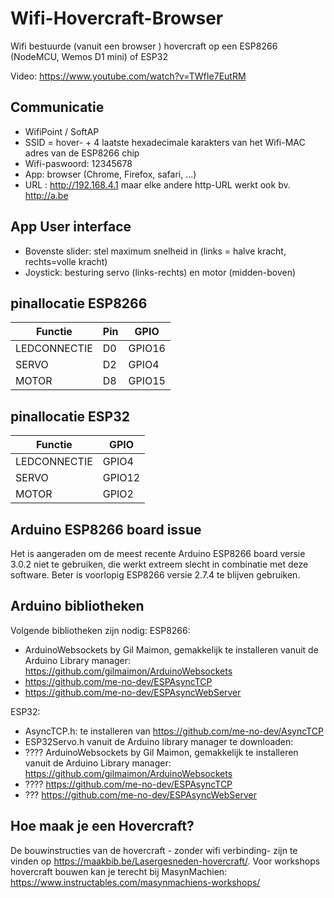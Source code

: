 # Wifi-Hovercraft-Browser
Wifi bestuurde (vanuit een browser ) hovercraft op een ESP8266 (NodeMCU, Wemos D1 mini) of ESP32

Video: https://www.youtube.com/watch?v=TWfIe7EutRM

## Communicatie
- WifiPoint / SoftAP
- SSID = hover- + 4 laatste hexadecimale karakters van het Wifi-MAC adres van de ESP8266 chip
- Wifi-paswoord: 12345678
- App: browser (Chrome, Firefox, safari, ...)
- URL : http://192.168.4.1 maar elke andere http-URL werkt ook bv. http://a.be

## App User interface 
- Bovenste slider: stel maximum snelheid in (links = halve kracht, rechts=volle kracht)
- Joystick: besturing servo (links-rechts) en motor (midden-boven)

## pinallocatie ESP8266
| Functie       | Pin | GPIO   |
| ------------- | --- | ------ |
| LEDCONNECTIE  | D0  | GPIO16 |
| SERVO         | D2  | GPIO4  |
| MOTOR         | D8  | GPIO15 |

## pinallocatie ESP32
| Functie       | GPIO   |
| ------------- | ------ |
| LEDCONNECTIE  | GPIO4  |
| SERVO         | GPIO12 |
| MOTOR         | GPIO2  |

## Arduino ESP8266 board issue
Het is aangeraden om de meest recente Arduino ESP8266 board versie 3.0.2 niet te gebruiken, die werkt extreem slecht in combinatie met deze software. Beter is voorlopig ESP8266 versie 2.7.4 te blijven gebruiken.

## Arduino bibliotheken
Volgende bibliotheken zijn nodig:
ESP8266:
- ArduinoWebsockets by Gil Maimon, gemakkelijk te installeren vanuit de Arduino Library manager: https://github.com/gilmaimon/ArduinoWebsockets
- https://github.com/me-no-dev/ESPAsyncTCP
- https://github.com/me-no-dev/ESPAsyncWebServer

ESP32:
- AsyncTCP.h: te installeren van https://github.com/me-no-dev/AsyncTCP
- ESP32Servo.h vanuit de Arduino library manager te downloaden: 
- ???? ArduinoWebsockets by Gil Maimon, gemakkelijk te installeren vanuit de Arduino Library manager: https://github.com/gilmaimon/ArduinoWebsockets
- ???? https://github.com/me-no-dev/ESPAsyncTCP
- ??? https://github.com/me-no-dev/ESPAsyncWebServer



## Hoe maak je een Hovercraft?
De bouwinstructies van de hovercraft - zonder wifi verbinding- zijn te vinden op https://maakbib.be/Lasergesneden-hovercraft/.
Voor workshops hovercraft bouwen kan je terecht bij MasynMachien: https://www.instructables.com/masynmachiens-workshops/

